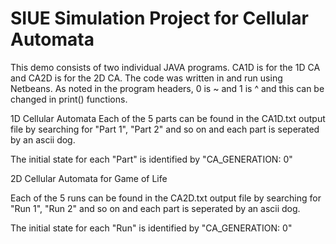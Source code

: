 # SIUE Simulation Project for Cellular Automata

This demo consists of two individual JAVA programs. CA1D is for the 1D CA and CA2D is for the 2D CA.
The code was written in and run using Netbeans.
As noted in the program headers, 0 is ~ and 1 is ^ and this can be changed in print() functions.

1D Cellular Automata
Each of the 5 parts can be found in the CA1D.txt output file by searching for "Part 1", "Part 2" and so on and each part is seperated by
an ascii dog.

The initial state for each "Part" is identified by "CA_GENERATION: 0"

2D Cellular Automata for Game of Life

Each of the 5 runs can be found in the CA2D.txt output file by searching for "Run 1", "Run 2" and so on and each part is seperated by
an ascii dog.

The initial state for each "Run" is identified by "CA_GENERATION: 0"
